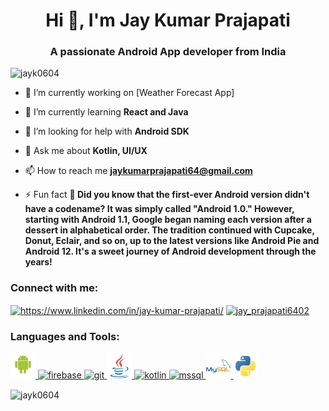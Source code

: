 <h1 align="center">Hi 👋, I'm Jay Kumar Prajapati</h1>
<h3 align="center">A passionate Android App developer from India</h3>

<p align="left"> <img src="https://komarev.com/ghpvc/?username=jayk0604&label=Profile%20views&color=0e75b6&style=flat" alt="jayk0604" /> </p>

- 🔭 I’m currently working on [Weather Forecast App] 

- 🌱 I’m currently learning **React and Java**

- 🤝 I’m looking for help with **Android SDK**

- 💬 Ask me about **Kotlin, UI/UX**

- 📫 How to reach me **jaykumarprajapati64@gmail.com**

- ⚡ Fun fact **📱 Did you know that the first-ever Android version didn't have a codename? It was simply called "Android 1.0." However, starting with Android 1.1, Google began naming each version after a dessert in alphabetical order. The tradition continued with Cupcake, Donut, Eclair, and so on, up to the latest versions like Android Pie and Android 12. It's a sweet journey of Android development through the years!**

<h3 align="left">Connect with me:</h3>
<p align="left">
<a href="https://linkedin.com/in/https://www.linkedin.com/in/jay-kumar-prajapati/" target="blank"><img align="center" src="https://raw.githubusercontent.com/rahuldkjain/github-profile-readme-generator/master/src/images/icons/Social/linked-in-alt.svg" alt="https://www.linkedin.com/in/jay-kumar-prajapati/" height="30" width="40" /></a>
<a href="https://instagram.com/jay_prajapati6402" target="blank"><img align="center" src="https://raw.githubusercontent.com/rahuldkjain/github-profile-readme-generator/master/src/images/icons/Social/instagram.svg" alt="jay_prajapati6402" height="30" width="40" /></a>
</p>

<h3 align="left">Languages and Tools:</h3>
<p align="left"> <a href="https://developer.android.com" target="_blank" rel="noreferrer"> <img src="https://raw.githubusercontent.com/devicons/devicon/master/icons/android/android-original-wordmark.svg" alt="android" width="40" height="40"/> </a> <a href="https://firebase.google.com/" target="_blank" rel="noreferrer"> <img src="https://www.vectorlogo.zone/logos/firebase/firebase-icon.svg" alt="firebase" width="40" height="40"/> </a> <a href="https://git-scm.com/" target="_blank" rel="noreferrer"> <img src="https://www.vectorlogo.zone/logos/git-scm/git-scm-icon.svg" alt="git" width="40" height="40"/> </a> <a href="https://www.java.com" target="_blank" rel="noreferrer"> <img src="https://raw.githubusercontent.com/devicons/devicon/master/icons/java/java-original.svg" alt="java" width="40" height="40"/> </a> <a href="https://kotlinlang.org" target="_blank" rel="noreferrer"> <img src="https://www.vectorlogo.zone/logos/kotlinlang/kotlinlang-icon.svg" alt="kotlin" width="40" height="40"/> </a> <a href="https://www.microsoft.com/en-us/sql-server" target="_blank" rel="noreferrer"> <img src="https://www.svgrepo.com/show/303229/microsoft-sql-server-logo.svg" alt="mssql" width="40" height="40"/> </a> <a href="https://www.mysql.com/" target="_blank" rel="noreferrer"> <img src="https://raw.githubusercontent.com/devicons/devicon/master/icons/mysql/mysql-original-wordmark.svg" alt="mysql" width="40" height="40"/> </a> <a href="https://www.python.org" target="_blank" rel="noreferrer"> <img src="https://raw.githubusercontent.com/devicons/devicon/master/icons/python/python-original.svg" alt="python" width="40" height="40"/> </a> </p>

<p><img align="center" src="https://github-readme-stats.vercel.app/api/top-langs?username=jayk0604&show_icons=true&locale=en&layout=compact" alt="jayk0604" /></p>

